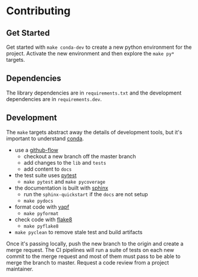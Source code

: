 
# Contributing

## Get Started

Get started with `make conda-dev` to create a new python environment for the
project.  Activate the new environment and then explore the `make py*` targets.

## Dependencies

The library dependencies are in `requirements.txt` and the development
dependencies are in `requirements.dev`.

## Development

The `make` targets abstract away the details of development tools, but it's
important to understand [conda](https://docs.conda.io/en/latest/index.html).

- use a [github-flow](https://guides.github.com/introduction/flow/)
  - checkout a new branch off the master branch
  - add changes to the `lib` and `tests`
  - add content to `docs`
- the test suite uses [pytest](https://docs.pytest.org/en/latest/)
  - `make pytest` and `make pycoverage`
- the documentation is built with [sphinx](http://www.sphinx-doc.org/en/master/usage/quickstart.html)
  - run the `sphinx-quickstart` if the `docs` are not setup
  - `make pydocs`
- format code with [yapf](https://github.com/google/yapf)
  - `make pyformat`
- check code with [flake8](http://flake8.pycqa.org/en/latest/)
  - `make pyflake8`
- `make pyclean` to remove stale test and build artifacts

Once it's passing locally, push the new branch to the origin and create a merge
request.  The CI pipelines will run a suite of tests on each new commit to the
merge request and most of them must pass to be able to merge the branch to
master.  Request a code review from a project maintainer.
